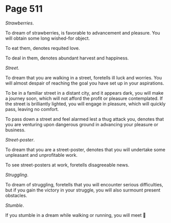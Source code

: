 # Page 511
_Strawberries_.


To dream of strawberries, is favorable to advancement and pleasure.
You will obtain some long wished-for object.


To eat them, denotes requited love.


To deal in them, denotes abundant harvest and happiness.


_Street_.


To dream that you are walking in a street, foretells ill luck and worries.
You will almost despair of reaching the goal you have set up
in your aspirations.


To be in a familiar street in a distant city, and it appears dark,
you will make a journey soon, which will not afford the profit
or pleasure contemplated. If the street is brilliantly lighted,
you will engage in pleasure, which will quickly pass,
leaving no comfort.


To pass down a street and feel alarmed lest a thug attack you,
denotes that you are venturing upon dangerous ground in advancing
your pleasure or business.


_Street-poster_.


To dream that you are a street-poster, denotes that you will undertake
some unpleasant and unprofitable work.


To see street-posters at work, foretells disagreeable news.


_Struggling_.


To dream of struggling, foretells that you will encounter
serious difficulties, but if you gain the victory in your struggle,
you will also surmount present obstacles.


_Stumble_.


If you stumble in a dream while walking or running, you will meet
